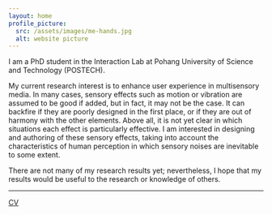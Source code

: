 ```yaml
---
layout: home
profile_picture:
  src: /assets/images/me-hands.jpg
  alt: website picture
---
```


<p>
  I am a PhD student in the Interaction Lab at Pohang University of Science and Technology (POSTECH). 
</p>
<p>  
  My current research interest is to enhance user experience in multisensory media. 
  In many cases, sensory effects such as motion or vibration are assumed to be good if added, but in fact, it may not be the case. 
  It can backfire if they are poorly designed in the first place, or if they are out of harmony with the other elements. 
  Above all, it is not yet clear in which situations each effect is particularly effective. 
  I am interested in designing and authoring of these sensory effects, taking into account the characteristics of human perception in which sensory noises are inevitable to some extent.
</p>
<p>
  There are not many of my research results yet; nevertheless, I hope that my results would be useful to the research or knowledge of others.
</p>

<hr>
<p>
  <a href="/assets/pdfs/cv.pdf">CV</a>
</p>



